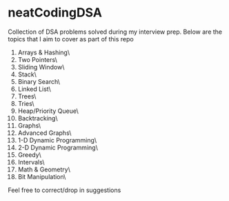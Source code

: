 # neatCodingDSA
Collection of DSA problems solved during my interview prep. Below are the topics that I aim to cover as part of this repo

1. Arrays & Hashing\
2. Two Pointers\
3. Sliding Window\
4. Stack\
5. Binary Search\
6. Linked List\
7. Trees\
8. Tries\
9. Heap/Priority Queue\
10. Backtracking\
11. Graphs\
12. Advanced Graphs\
13. 1-D Dynamic Programming\
14. 2-D Dynamic Programming\
15. Greedy\
16. Intervals\
17. Math & Geometry\
18. Bit Manipulation\



Feel free to correct/drop in suggestions
